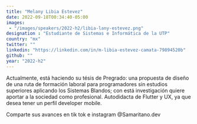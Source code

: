 ```yaml
---
title: "Melany Libia Estevez"
date: 2022-09-18T00:34:40-05:00
images: 
 - "/images/speakers/2022-h2/libia-lany-estevez.png"
designation : "Estudiante de Sistemas e Informática de la UTP"
country: "mx"
twitter: ""
linkedin: "https://linkedin.com/in/m-libia-estevez-camata-79894520b"
github: ""
year: "2022-h2"
---
```


Actualmente, está haciendo su tésis de Pregrado: una propuesta de diseño de una ruta de formación laboral para programadores sin estudios superiores aplicando los Sistemas Blandos; con está investigación quiere aportar a la sociedad como profesional. Autodidacta de Flutter y UX, ya que desea tener un perfil developer mobile.

Comparte sus avances en tik tok e instagram @Samaritano.dev